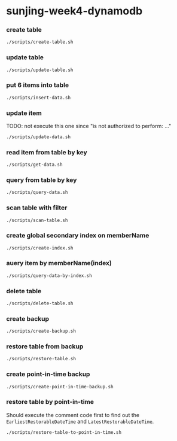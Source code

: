 # sunjing-week4-dynamodb

### create table

```bash
./scripts/create-table.sh
```

### update table

```bash
./scripts/update-table.sh
```
### put 6 items into table

```bash
./scripts/insert-data.sh
```

### update item

TODO: not execute this one since "is not authorized to perform: ..."
```bash
./scripts/update-data.sh
```

### read item from table by key

```bash
./scripts/get-data.sh
```

### query from table by key

```bash
./scripts/query-data.sh
```

### scan table with filter

```bash
./scripts/scan-table.sh
```

### create global secondary index on memberName

```bash
./scripts/create-index.sh
```

### auery item by memberName(index)

```bash
./scripts/query-data-by-index.sh
```

### delete table

```bash
./scripts/delete-table.sh
```

### create backup

```bash
./scripts/create-backup.sh
``` 

### restore table from backup

```bash
./scripts/restore-table.sh
```

### create point-in-time backup

```bash
./scripts/create-point-in-time-backup.sh
```

### restore table by point-in-time

Should execute the comment code first to find out the `EarliestRestorableDateTime` and `LatestRestorableDateTime`.

```bash
./scripts/restore-table-to-point-in-time.sh
```
